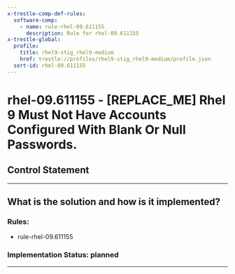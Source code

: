 ```yaml
---
x-trestle-comp-def-rules:
  software-comp:
    - name: rule-rhel-09.611155
      description: Rule for rhel-09.611155
x-trestle-global:
  profile:
    title: rhel9-stig_rhel9-medium
    href: trestle://profiles/rhel9-stig_rhel9-medium/profile.json
  sort-id: rhel-09.611155
---
```


# rhel-09.611155 - \[REPLACE_ME\] Rhel 9 Must Not Have Accounts Configured With Blank Or Null Passwords.

## Control Statement

______________________________________________________________________

## What is the solution and how is it implemented?

<!-- For implementation status enter one of: implemented, partial, planned, alternative, not-applicable -->

<!-- Note that the list of rules under ### Rules: is read-only and changes will not be captured after assembly to JSON -->

<!-- Add control implementation description here for control: rhel-09.611155 -->

### Rules:

  - rule-rhel-09.611155

### Implementation Status: planned

______________________________________________________________________
